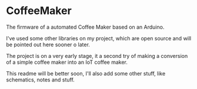 # CoffeeMaker
The firmware of a automated Coffee Maker based on an Arduino.

I've used some other libraries on my project, which are open source and will be pointed out here sooner o later.

The project is on a very early stage, it a second try of making a conversion of a simple coffee maker into an IoT coffee maker.

This readme will be better soon, I'll also add some other stuff, like schematics, notes and stuff.
